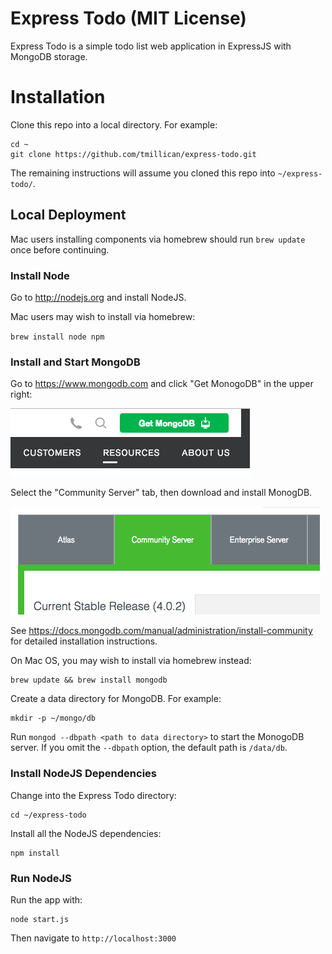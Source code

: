 # Express Todo (MIT License)

Express Todo is a simple todo list web application in ExpressJS with MongoDB storage.

# Installation

Clone this repo into a local directory. For example:

    cd ~
    git clone https://github.com/tmillican/express-todo.git

The remaining instructions will assume you cloned this repo into `~/express-todo/`.

## Local Deployment

Mac users installing components via homebrew should run `brew update` once
before continuing.

### Install Node

Go to http://nodejs.org and install NodeJS.

Mac users may wish to install via homebrew:

   `brew install node npm`

### Install and Start MongoDB

Go to https://www.mongodb.com and click "Get MonogoDB" in the upper right:

<img src='readme-img/mongodb-download-link.png'/>

Select the "Community Server" tab, then download and install MonogDB.

<img src='readme-img/mongodb-community.png'/>

See https://docs.mongodb.com/manual/administration/install-community for
detailed installation instructions.

On Mac OS, you may wish to install via homebrew instead:

    brew update && brew install mongodb

Create a data directory for MongoDB. For example:

    mkdir -p ~/mongo/db

Run `mongod --dbpath <path to data directory>` to start the MonogoDB server. If
you omit the `--dbpath` option, the default path is `/data/db`.

### Install NodeJS Dependencies

Change into the Express Todo directory:

    cd ~/express-todo

Install all the NodeJS dependencies:

    npm install

### Run NodeJS

Run the app with:

    node start.js

Then navigate to `http://localhost:3000`
